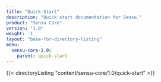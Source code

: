 ```yaml
---
title: "Quick-Start"
description: "Quick start documentation for Sensu."
product: "Sensu Core"
version: "1.0"
weight: -1
layout: "base-for-directory-listing"
menu:
  sensu-core-1.0:
    parent: quick-start
---
```


{{< directoryListing "content/sensu-core/1.0/quick-start" >}}
